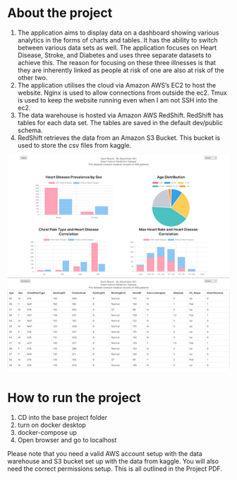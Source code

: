 # About the project #

1. The application aims to display data on a dashboard showing various analytics in the forms of charts and tables. It has the ability to switch between various data sets as well. The application focuses on Heart Disease, Stroke, and Diabetes and uses three separate datasets to achieve this. The reason for focusing on these three illnesses is that they are inherently linked as people at risk of one are also at risk of the other two.
2. The application utilises the cloud via Amazon AWS’s EC2 to host the website. Nginx is used to allow connections from outside the ec2. Tmux is used to keep the website running even when I am not SSH into the ec2.
3. The data warehouse is hosted via Amazon AWS RedShift. RedShift has tables for each data set. The tables are saved in the default dev/public schema.
4. RedShift retrieves the data from an Amazon S3 Bucket. This bucket is used to store the csv files from kaggle.

![Image of DashBoard](dashboard_1.png)
![Image of DashBoard](dashboard-2.png)


# How to run the project #

1. CD into the  base project folder
2. turn on docker desktop
3. docker-compose up
4. Open browser and go to localhost

Please note that you need a valid AWS account setup with the data warehouse and S3 bucket set up with the data from kaggle. You will also need the correct permissions setup. This is all outlined in the Project PDF. 